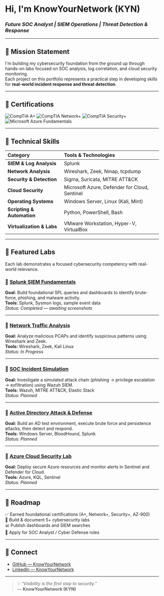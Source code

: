 # Hi, I'm **KnowYourNetwork (KYN)**  
### *Future SOC Analyst | SIEM Operations | Threat Detection & Response*

---

## 🧭 Mission Statement  
I'm building my cybersecurity foundation from the ground up through hands-on labs focused on SOC analysis, log correlation, and cloud security monitoring.  
Each project on this portfolio represents a practical step in developing skills for **real-world incident response and threat detection**.

---

## 🧠 Certifications  
![CompTIA A+](https://img.shields.io/badge/CompTIA-A%2B-red?logo=comptia&logoColor=white)
![CompTIA Network+](https://img.shields.io/badge/CompTIA-Network%2B-blue?logo=comptia&logoColor=white)
![CompTIA Security+](https://img.shields.io/badge/CompTIA-Security%2B-lightgrey?logo=comptia&logoColor=white)
![Microsoft Azure Fundamentals](https://img.shields.io/badge/Microsoft-AZ--900-blue?logo=microsoftazure&logoColor=white)

---

## 🧰 Technical Skills

| Category | Tools & Technologies |
|:----------|:---------------------|
| **SIEM & Log Analysis** | Splunk |
| **Network Analysis** | Wireshark, Zeek, Nmap, tcpdump |
| **Security & Detection** | Sigma, Suricata, MITRE ATT&CK |
| **Cloud Security** | Microsoft Azure, Defender for Cloud, Sentinel |
| **Operating Systems** | Windows Server, Linux (Kali, Mint) |
| **Scripting & Automation** | Python, PowerShell, Bash |
| **Virtualization & Labs** | VMware Workstation, Hyper-V, VirtualBox |

---

## 🧪 Featured Labs  
Each lab demonstrates a focused cybersecurity competency with real-world relevance.

### 🔹 [Splunk SIEM Fundamentals](labs/lab1-splunk/)
**Goal:** Build foundational SPL queries and dashboards to identify brute-force, phishing, and malware activity.  
**Tools:** Splunk, Sysmon logs, sample event data  
*Status: Completed — awaiting screenshots*

---

### 🔹 [Network Traffic Analysis](labs/lab2-traffic-analysis/)
**Goal:** Analyze malicious PCAPs and identify suspicious patterns using Wireshark and Zeek.  
**Tools:** Wireshark, Zeek, Kali Linux  
*Status: In Progress*

---

### 🔹 [SOC Incident Simulation](labs/lab3-soc-playbook/)
**Goal:** Investigate a simulated attack chain (phishing → privilege escalation → exfiltration) using Wazuh SIEM.  
**Tools:** Wazuh, MITRE ATT&CK, Elastic Stack  
*Status: Planned*

---

### 🔹 [Active Directory Attack & Defense](labs/lab4-ad-defense/)
**Goal:** Build an AD test environment, execute brute force and persistence attacks, then detect and respond.  
**Tools:** Windows Server, BloodHound, Splunk  
*Status: Planned*

---

### 🔹 [Azure Cloud Security Lab](labs/lab5-azure-security/)
**Goal:** Deploy secure Azure resources and monitor alerts in Sentinel and Defender for Cloud.  
**Tools:** Azure, KQL, Sentinel  
*Status: Planned*

---

## 🎯 Roadmap  
✅ Earned foundational certifications (A+, Network+, Security+, AZ-900)  
🔄 Build & document 5+ cybersecurity labs  
📊 Publish dashboards and SIEM searches  
🚀 Apply for SOC Analyst / Cyber Defense roles  

---

## 🔗 Connect
- [GitHub — KnowYourNetwork](https://github.com/KnowYourNetwork)
- [LinkedIn — KnowYourNetwork](https://www.linkedin.com/in/kycyber/)   

---

> 💡 *“Visibility is the first step to security.”*  
> — **KnowYourNetwork (KYN)**
